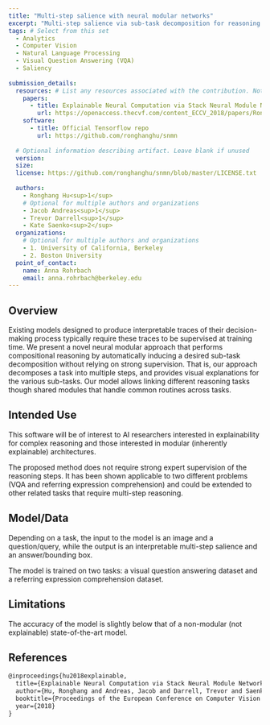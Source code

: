 ```yaml
---
title: "Multi-step salience with neural modular networks"
excerpt: "Multi-step salience via sub-task decomposition for reasoning tasks"
tags: # Select from this set
  - Analytics
  - Computer Vision
  - Natural Language Processing
  - Visual Question Answering (VQA)
  - Saliency
   
submission_details:
  resources: # List any resources associated with the contribution. Not all sections are required
    papers:
      - title: Explainable Neural Computation via Stack Neural Module Networks
        url: https://openaccess.thecvf.com/content_ECCV_2018/papers/Ronghang_Hu_Explainable_Neural_Computation_ECCV_2018_paper.pdf
    software:
      - title: Official Tensorflow repo
        url: https://github.com/ronghanghu/snmn
   
  # Optional information describing artifact. Leave blank if unused
  version: 
  size: 
  license: https://github.com/ronghanghu/snmn/blob/master/LICENSE.txt
   
  authors:
    - Ronghang Hu<sup>1</sup>
    # Optional for multiple authors and organizations
    - Jacob Andreas<sup>1</sup>
    - Trevor Darrell<sup>1</sup>
    - Kate Saenko<sup>2</sup>
  organizations:
    # Optional for multiple authors and organizations
    - 1. University of California, Berkeley
    - 2. Boston University
  point_of_contact:
    name: Anna Rohrbach
    email: anna.rohrbach@berkeley.edu
---
```

   
## Overview
Existing models designed to produce interpretable traces of their decision-making process typically require these traces to be supervised at training time. We present a novel neural modular approach that performs compositional reasoning by automatically inducing a desired sub-task decomposition without relying on strong supervision. That is, our approach decomposes a task into multiple steps, and provides visual explanations for the various sub-tasks. Our model allows linking different reasoning tasks though shared modules that handle common routines across tasks.
   
## Intended Use
This software will be of interest to AI researchers interested in explainability for complex reasoning and those interested in modular (inherently explainable) architectures.

The proposed method does not require strong expert supervision of the reasoning steps. It has been shown applicable to two different problems (VQA and referring expression comprehension) and could be extended to other related tasks that require multi-step reasoning.
   
## Model/Data
Depending on a task, the input to the model is an image and a question/query, while the output is an interpretable multi-step salience and an answer/bounding box.

The model is trained on two tasks: a visual question answering dataset and a referring expression comprehension dataset.

## Limitations
The accuracy of the model is slightly below that of a non-modular (not explainable) state-of-the-art model.
   
## References
```tex
@inproceedings{hu2018explainable,
  title={Explainable Neural Computation via Stack Neural Module Networks},
  author={Hu, Ronghang and Andreas, Jacob and Darrell, Trevor and Saenko, Kate},
  booktitle={Proceedings of the European Conference on Computer Vision (ECCV)},
  year={2018}
}
```
